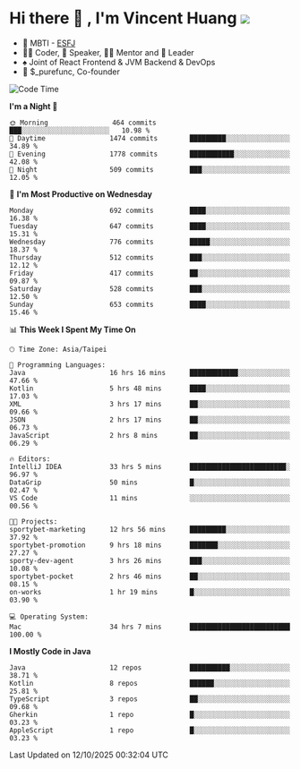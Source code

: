 # Hi there 👋 , I'm Vincent Huang ![](https://komarev.com/ghpvc/?username=Jian-Min-Huang)
- 👀 MBTI - [ESFJ](https://www.16personalities.com/esfj-personality)
- 👨‍💻 Coder, 🎤 Speaker, 👨‍🏫 Mentor and 🚀 Leader
- ♠️ Joint of React Frontend & JVM Backend & DevOps
- 💼 $_purefunc, Co-founder

<!--START_SECTION:waka-->
![Code Time](http://img.shields.io/badge/Code%20Time-6%2C060%20hrs%2056%20mins-blue)

**I'm a Night 🦉** 

```text
🌞 Morning                464 commits         ███░░░░░░░░░░░░░░░░░░░░░░   10.98 % 
🌆 Daytime                1474 commits        █████████░░░░░░░░░░░░░░░░   34.89 % 
🌃 Evening                1778 commits        ███████████░░░░░░░░░░░░░░   42.08 % 
🌙 Night                  509 commits         ███░░░░░░░░░░░░░░░░░░░░░░   12.05 % 
```
📅 **I'm Most Productive on Wednesday** 

```text
Monday                   692 commits         ████░░░░░░░░░░░░░░░░░░░░░   16.38 % 
Tuesday                  647 commits         ████░░░░░░░░░░░░░░░░░░░░░   15.31 % 
Wednesday                776 commits         █████░░░░░░░░░░░░░░░░░░░░   18.37 % 
Thursday                 512 commits         ███░░░░░░░░░░░░░░░░░░░░░░   12.12 % 
Friday                   417 commits         ██░░░░░░░░░░░░░░░░░░░░░░░   09.87 % 
Saturday                 528 commits         ███░░░░░░░░░░░░░░░░░░░░░░   12.50 % 
Sunday                   653 commits         ████░░░░░░░░░░░░░░░░░░░░░   15.46 % 
```


📊 **This Week I Spent My Time On** 

```text
🕑︎ Time Zone: Asia/Taipei

💬 Programming Languages: 
Java                     16 hrs 16 mins      ████████████░░░░░░░░░░░░░   47.66 % 
Kotlin                   5 hrs 48 mins       ████░░░░░░░░░░░░░░░░░░░░░   17.03 % 
XML                      3 hrs 17 mins       ██░░░░░░░░░░░░░░░░░░░░░░░   09.66 % 
JSON                     2 hrs 17 mins       ██░░░░░░░░░░░░░░░░░░░░░░░   06.73 % 
JavaScript               2 hrs 8 mins        ██░░░░░░░░░░░░░░░░░░░░░░░   06.29 % 

🔥 Editors: 
IntelliJ IDEA            33 hrs 5 mins       ████████████████████████░   96.97 % 
DataGrip                 50 mins             █░░░░░░░░░░░░░░░░░░░░░░░░   02.47 % 
VS Code                  11 mins             ░░░░░░░░░░░░░░░░░░░░░░░░░   00.56 % 

🐱‍💻 Projects: 
sportybet-marketing      12 hrs 56 mins      █████████░░░░░░░░░░░░░░░░   37.92 % 
sportybet-promotion      9 hrs 18 mins       ███████░░░░░░░░░░░░░░░░░░   27.27 % 
sporty-dev-agent         3 hrs 26 mins       ███░░░░░░░░░░░░░░░░░░░░░░   10.08 % 
sportybet-pocket         2 hrs 46 mins       ██░░░░░░░░░░░░░░░░░░░░░░░   08.15 % 
on-works                 1 hr 19 mins        █░░░░░░░░░░░░░░░░░░░░░░░░   03.90 % 

💻 Operating System: 
Mac                      34 hrs 7 mins       █████████████████████████   100.00 % 
```

**I Mostly Code in Java** 

```text
Java                     12 repos            ██████████░░░░░░░░░░░░░░░   38.71 % 
Kotlin                   8 repos             ██████░░░░░░░░░░░░░░░░░░░   25.81 % 
TypeScript               3 repos             ██░░░░░░░░░░░░░░░░░░░░░░░   09.68 % 
Gherkin                  1 repo              █░░░░░░░░░░░░░░░░░░░░░░░░   03.23 % 
AppleScript              1 repo              █░░░░░░░░░░░░░░░░░░░░░░░░   03.23 % 
```




 Last Updated on 12/10/2025 00:32:04 UTC
<!--END_SECTION:waka-->
